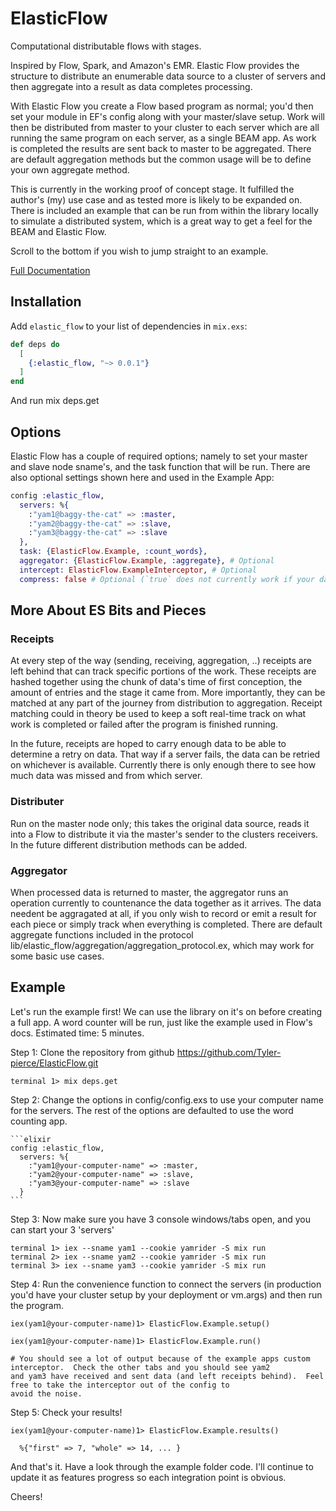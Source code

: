 # ElasticFlow

Computational distributable flows with stages.

Inspired by Flow, Spark, and Amazon's EMR.  Elastic Flow provides the structure to distribute an
enumerable data source to a cluster of servers and then aggregate into a result as data completes processing.

With Elastic Flow you create a Flow based program as normal; you'd then set your module in EF's config along with
your master/slave setup.  Work will then be distributed from master to your cluster to each server which are all running
the same program on each server, as a single BEAM app.  As work is completed the results are sent back to master to 
be aggregated.  There are default aggregation methods but the common usage will be to define your own aggregate method.

This is currently in the working proof of concept stage.  It fulfilled the author's (my) use case and as tested more is likely to be expanded on.
There is included an example that can be run from within the library locally to simulate a distributed system, which is a great way
to get a feel for the BEAM and Elastic Flow.

Scroll to the bottom if you wish to jump straight to an example.

[Full Documentation](https://hexdocs.pm/elastic_flow/0.0.1/ElasticFlow.html)

## Installation

Add `elastic_flow` to your list of dependencies in `mix.exs`:

```elixir
def deps do
  [
    {:elastic_flow, "~> 0.0.1"}
  ]
end
```

And run mix deps.get

## Options

Elastic Flow has a couple of required options; namely to set your master and slave node sname's, and the task function that
will be run.  There are also optional settings shown here and used in the Example App:

```elixir
config :elastic_flow, 
  servers: %{
	:"yam1@baggy-the-cat" => :master, 
	:"yam2@baggy-the-cat" => :slave, 
	:"yam3@baggy-the-cat" => :slave
  },
  task: {ElasticFlow.Example, :count_words},
  aggregator: {ElasticFlow.Example, :aggregate}, # Optional
  intercept: ElasticFlow.ExampleInterceptor, # Optional
  compress: false # Optional (`true` does not currently work if your data includes type Tuple)
```

## More About ES Bits and Pieces

### Receipts

At every step of the way (sending, receiving, aggregation, ..) receipts are left behind that can track specific portions of the work. These receipts are hashed together using the chunk of data's time of first conception, the amount of entries and the stage it came from. More importantly, they can be matched at any part of the journey from distribution to aggregation.  Receipt matching could in theory be used to keep a soft real-time track on what work is completed or failed after the program is finished running.

In the future, receipts are hoped to carry enough data to be able to determine a retry on data.  That way if a server fails, the data can be retried on whichever is available.  Currently there is only enough there to see how much data was missed and from which server.

### Distributer

Run on the master node only; this takes the original data source, reads it into a Flow to distribute it via the master's sender to the clusters receivers.  In the future different distribution methods can be added.

### Aggregator

When processed data is returned to master, the aggregator runs an operation currently to countenance the data together as it arrives. The data needent be aggragated at all, if you only wish to record or emit a result for each piece or simply track when everything is completed.  There are default aggregate functions included in the protocol lib/elastic_flow/aggregation/aggregation_protocol.ex, which may work for some basic use cases.

## Example

Let's run the example first! We can use the library on it's on before creating a full app.  A word counter will be run, just like the example used in Flow's docs.  Estimated time: 5 minutes.

  Step 1: Clone the repository from github <https://github.com/Tyler-pierce/ElasticFlow.git>

    terminal 1> mix deps.get

  Step 2: Change the options in config/config.exs to use your computer name for the servers. The rest of the options are defaulted
  to use the word counting app.

    ```elixir
    config :elastic_flow, 
      servers: %{
        :"yam1@your-computer-name" => :master, 
        :"yam2@your-computer-name" => :slave, 
        :"yam3@your-computer-name" => :slave
      }
    ```

  Step 3: Now make sure you have 3 console windows/tabs open, and you can start your 3 'servers'
  
    terminal 1> iex --sname yam1 --cookie yamrider -S mix run
    terminal 2> iex --sname yam2 --cookie yamrider -S mix run
    terminal 3> iex --sname yam3 --cookie yamrider -S mix run

  Step 4: Run the convenience function to connect the servers (in production you'd have your cluster setup by your deployment or vm.args) and
  then run the program.

    iex(yam1@your-computer-name)1> ElasticFlow.Example.setup()

    iex(yam1@your-computer-name)1> ElasticFlow.Example.run()

    # You should see a lot of output because of the example apps custom interceptor.  Check the other tabs and you should see yam2
    and yam3 have received and sent data (and left receipts behind).  Feel free to take the interceptor out of the config to 
    avoid the noise.

  Step 5: Check your results!

    iex(yam1@your-computer-name)1> ElasticFlow.Example.results()

      %{"first" => 7, "whole" => 14, ... }

And that's it.  Have a look through the example folder code. I'll continue to update it as features progress so each integration point is obvious.

Cheers!
